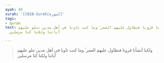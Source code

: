 ```yaml
---
ayah: 45
surah: '[[028-Surah|سورة]]'
tags:
- quran
text: ولكنا أنشأنا قرونا فتطاول عليهم العمر ۚ وما كنت ثاويا في أهل مدين تتلو عليهم
  آياتنا ولكنا كنا مرسلين

---
```

> ولكنا أنشأنا قرونا فتطاول عليهم العمر ۚ وما كنت ثاويا في أهل مدين تتلو عليهم آياتنا ولكنا كنا مرسلين
